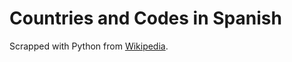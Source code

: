 # Countries and Codes in Spanish

Scrapped with Python from [Wikipedia](http://es.wikipedia.org/wiki/ISO_3166-1).
